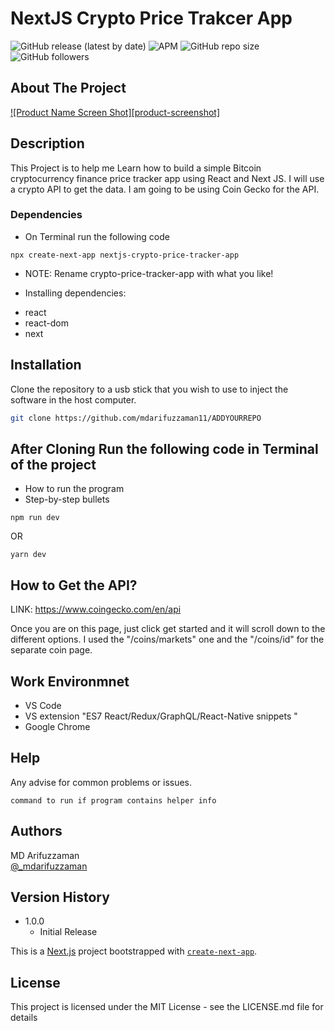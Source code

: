 # NextJS Crypto Price Trakcer App

![GitHub release (latest by date)](https://img.shields.io/github/v/release/mdarifuzzaman11/nextjs-crypto-price-tracker-app?style=for-the-badge) 
![APM](https://img.shields.io/apm/l/test?style=for-the-badge)
![GitHub repo size](https://img.shields.io/github/repo-size/mdarifuzzaman11/nextjs-crypto-price-tracker-app?style=for-the-badge)
![GitHub followers](https://img.shields.io/github/followers/mdarifuzzaman11?style=for-the-badge)


<!-- ABOUT THE PROJECT -->
## About The Project

[![Product Name Screen Shot][product-screenshot]](https://example.com)

## Description

This Project is to help me Learn how to build a simple Bitcoin cryptocurrency finance price tracker app using React and Next JS. I will use a crypto API to get the data. I am going to be using Coin Gecko for the API. 


### Dependencies

* On Terminal run the following code
```
npx create-next-app nextjs-crypto-price-tracker-app
```
* NOTE: Rename crypto-price-tracker-app with what you like!

* Installing dependencies:
- react
- react-dom
- next


## Installation

Clone the repository to a usb stick that you wish to use to inject the software in the host computer.

```bash
git clone https://github.com/mdarifuzzaman11/ADDYOURREPO
```

## After Cloning Run the following code in Terminal of the project

* How to run the program
* Step-by-step bullets

```
npm run dev
```
OR

```
yarn dev
```

## How to Get the API?
LINK: https://www.coingecko.com/en/api

Once you are on this page, just click get started and it will scroll down to the different options. I used the "/coins/markets" one and the "/coins/id" for the separate coin page.

## Work Environmnet
* VS Code
* VS extension "ES7 React/Redux/GraphQL/React-Native snippets " 
* Google Chrome 

## Help

Any advise for common problems or issues.
```
command to run if program contains helper info
```

## Authors
MD Arifuzzaman 
<br />
[@_mdarifuzzaman](https://instagram.com/_mdarifuzzaman)

## Version History

* 1.0.0
    * Initial Release

This is a [Next.js](https://nextjs.org/) project bootstrapped with [`create-next-app`](https://github.com/vercel/next.js/tree/canary/packages/create-next-app).

## License

This project is licensed under the MIT License - see the LICENSE.md file for details
